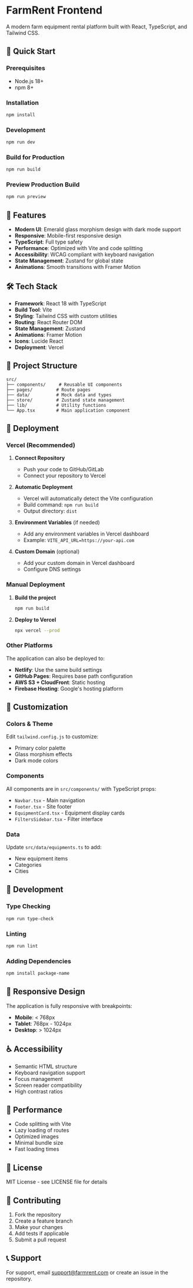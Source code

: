 # FarmRent Frontend

A modern farm equipment rental platform built with React, TypeScript, and Tailwind CSS.

## 🚀 Quick Start

### Prerequisites
- Node.js 18+ 
- npm 8+

### Installation
```bash
npm install
```

### Development
```bash
npm run dev
```

### Build for Production
```bash
npm run build
```

### Preview Production Build
```bash
npm run preview
```

## 🎨 Features

- **Modern UI**: Emerald glass morphism design with dark mode support
- **Responsive**: Mobile-first responsive design
- **TypeScript**: Full type safety
- **Performance**: Optimized with Vite and code splitting
- **Accessibility**: WCAG compliant with keyboard navigation
- **State Management**: Zustand for global state
- **Animations**: Smooth transitions with Framer Motion

## 🛠 Tech Stack

- **Framework**: React 18 with TypeScript
- **Build Tool**: Vite
- **Styling**: Tailwind CSS with custom utilities
- **Routing**: React Router DOM
- **State Management**: Zustand
- **Animations**: Framer Motion
- **Icons**: Lucide React
- **Deployment**: Vercel

## 📁 Project Structure

```
src/
├── components/     # Reusable UI components
├── pages/         # Route pages
├── data/          # Mock data and types
├── store/         # Zustand state management
├── lib/           # Utility functions
└── App.tsx        # Main application component
```

## 🚀 Deployment

### Vercel (Recommended)

1. **Connect Repository**
   - Push your code to GitHub/GitLab
   - Connect your repository to Vercel

2. **Automatic Deployment**
   - Vercel will automatically detect the Vite configuration
   - Build command: `npm run build`
   - Output directory: `dist`

3. **Environment Variables** (if needed)
   - Add any environment variables in Vercel dashboard
   - Example: `VITE_API_URL=https://your-api.com`

4. **Custom Domain** (optional)
   - Add your custom domain in Vercel dashboard
   - Configure DNS settings

### Manual Deployment

1. **Build the project**
   ```bash
   npm run build
   ```

2. **Deploy to Vercel**
   ```bash
   npx vercel --prod
   ```

### Other Platforms

The application can also be deployed to:
- **Netlify**: Use the same build settings
- **GitHub Pages**: Requires base path configuration
- **AWS S3 + CloudFront**: Static hosting
- **Firebase Hosting**: Google's hosting platform

## 🎨 Customization

### Colors & Theme
Edit `tailwind.config.js` to customize:
- Primary color palette
- Glass morphism effects
- Dark mode colors

### Components
All components are in `src/components/` with TypeScript props:
- `Navbar.tsx` - Main navigation
- `Footer.tsx` - Site footer
- `EquipmentCard.tsx` - Equipment display cards
- `FiltersSidebar.tsx` - Filter interface

### Data
Update `src/data/equipments.ts` to add:
- New equipment items
- Categories
- Cities

## 🔧 Development

### Type Checking
```bash
npm run type-check
```

### Linting
```bash
npm run lint
```

### Adding Dependencies
```bash
npm install package-name
```

## 📱 Responsive Design

The application is fully responsive with breakpoints:
- **Mobile**: < 768px
- **Tablet**: 768px - 1024px  
- **Desktop**: > 1024px

## ♿ Accessibility

- Semantic HTML structure
- Keyboard navigation support
- Focus management
- Screen reader compatibility
- High contrast ratios

## 🚀 Performance

- Code splitting with Vite
- Lazy loading of routes
- Optimized images
- Minimal bundle size
- Fast loading times

## 📄 License

MIT License - see LICENSE file for details

## 🤝 Contributing

1. Fork the repository
2. Create a feature branch
3. Make your changes
4. Add tests if applicable
5. Submit a pull request

## 📞 Support

For support, email support@farmrent.com or create an issue in the repository.
